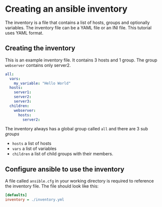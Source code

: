 # Creating an ansible inventory
The inventory is a file that contains a list of hosts, groups and optionally variables.
The inventory file can be a YAML file or an INI file. This tutorial uses YAML format.

## Creating the inventory

This is an example inventory file. It contains 3 hosts and 1 group. The group `webserver` contains only server2.
```yaml title="inventory.yml" hl_lines="2 4 8"
all:
  vars:
    my_variable: "Hello World"
  hosts:
    server1:
    server2:
    server3:
  children:
    webserver:
      hosts:
        server2:
```

The inventory always has a global group called `all` and there are 3 sub *groups*

- `hosts` a list of hosts
- `vars` a list of variables
- `children` a list of child groups with their members.

## Configure ansible to use the inventory
A file called `ansible.cfg` in your working directory is required to reference the inventory file. The file should look like this:
```ini title="ansible.cfg"
[defaults]
inventory = ./inventory.yml
```
